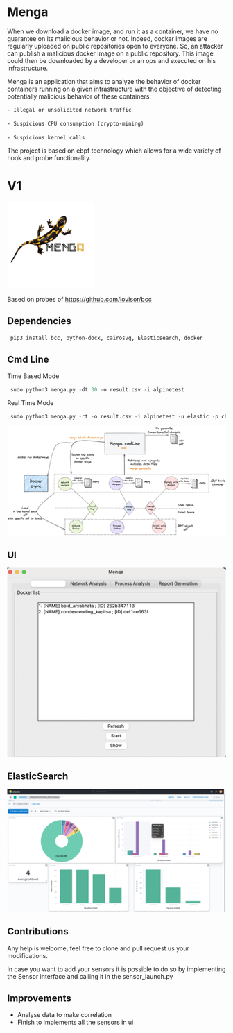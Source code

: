 # Menga

When we download a docker image, and run it as a container, we have no guarantee on its malicious behavior or not. Indeed, docker images are regularly uploaded on public repositories open to everyone. So, an attacker can publish a malicious docker image on a public repository. This image could then be downloaded by a developer or an ops and executed on his infrastructure.


Menga is an application that aims to analyze the behavior of docker containers running on a given infrastructure with the objective of detecting potentially malicious behavior of these containers:

    - Illegal or unsolicited network traffic

    - Suspicious CPU consumption (crypto-mining)

    - Suspicious kernel calls


The project is based on ebpf technology which allows for a wide variety of hook and probe functionality.

# V1

<img alt="Menga logo" src="images/menga.png" width="200">

Based on probes of https://github.com/iovisor/bcc

## Dependencies

```python
 pip3 install bcc, python-docx, cairosvg, Elasticsearch, docker
```

## Cmd Line

Time Based Mode
```python
 sudo python3 menga.py -dt 30 -o result.csv -i alpinetest
```

Real Time Mode

```python
 sudo python3 menga.py -rt -o result.csv -i alpinetest -u elastic -p changeMe -ip localhost -id menga-network
```

![Menga global architecture](images/globalarchitecture.png)


## UI

![Menga ui](images/ui.png)

## ElasticSearch

![Menga kibana dashboard](images/kibana.png)

## Contributions

Any help is welcome, feel free to clone and pull request us your modifications.

In case you want to add your sensors it is possible to do so by implementing the Sensor interface and calling it in the sensor_launch.py

## Improvements

- Analyse data to make correlation 
- Finish to implements all the sensors in ui
